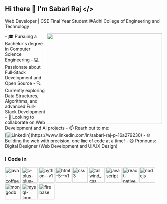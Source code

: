## Hi there 👋 I'm Sabari Raj </>

Web Developer | CSE Final Year Student @Adhi College of Engineering and Technology  

<img align='right' width='370' height='290' src='https://user-images.githubusercontent.com/40719899/205479251-ffba5354-583f-491b-a1ef-ce919083e2b1.gif'>
 - 🎓 Pursuing a Bachelor's degree in Computer Science Engineering  
 - 💻 Passionate about Full-Stack Development and Open Source  
 - 🔍 Currently exploring Data Structures, Algorithms, and advanced Full-Stack Development  
 - 🚀 Looking to collaborate on Web Development and AI projects  
 - 📫 Reach out to me:  
  <br/>[<img src='https://img.shields.io/badge/LinkedIn-0077B5?style=for-the-badge&logo=linkedin&logoColor=white' alt='LinkedIn'/>](https://www.linkedin.com/in/sabari-raj-p-16a279230)
 - 🌐 Building the web with precision, one line of code at a time!  
 - 😄 Pronouns: Digital Designer (Web Development and UI/UX Design)

### I Code in
<img width="50" height="50" src="https://img.icons8.com/color/48/java-coffee-cup-logo--v1.png" alt="java-coffee-cup-logo--v1"/> <img width="50" height="50" src="https://img.icons8.com/color/48/c-plus-plus-logo.png" alt="c-plus-plus-logo"/> <img width="50" height="50" src="https://img.icons8.com/color/48/python--v1.png" alt="python--v1"/> <img width="50" height="50" src="https://img.icons8.com/color/48/html-5--v1.png" alt="html-5--v1"/> <img width="50" height="50" src="https://img.icons8.com/color/48/css3.png" alt="css3"/> <img width="50" height="50" src="https://img.icons8.com/color/48/tailwind_css.png" alt="tailwind_css"/> <img width="50" height="50" src="https://img.icons8.com/color/48/javascript.png" alt="javascript"/> <img width="50" height="50" src="https://img.icons8.com/color/48/react-native.png" alt="react-native"/> <img width="50" height="50" src="https://img.icons8.com/color/48/nodejs.png" alt="nodejs"/> <img width="50" height="50" src="https://img.icons8.com/color/48/mongodb.png" alt="mongodb"/> <img width="50" height="50" src="https://img.icons8.com/color/48/mysql-logo.png" alt="mysql-logo"/> <img width="50" height="50" src="https://img.icons8.com/color/48/firebase.png" alt="firebase"/> 
 

